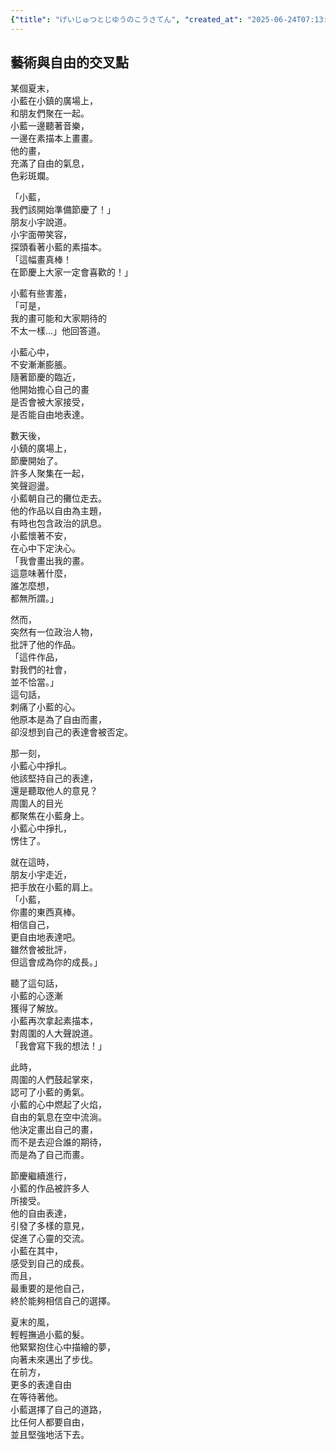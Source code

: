 ```yaml
---
{"title": "げいじゅつとじゆうのこうさてん", "created_at": "2025-06-24T07:13:22.442981+09:00"}
---
```


## 藝術與自由的交叉點

某個夏末，  
小藍在小鎮的廣場上，  
和朋友們聚在一起。  
小藍一邊聽著音樂，  
一邊在素描本上畫畫。  
他的畫，  
充滿了自由的氣息，  
色彩斑斕。  

「小藍，  
我們該開始準備節慶了！」  
朋友小宇說道。  
小宇面帶笑容，  
探頭看著小藍的素描本。  
「這幅畫真棒！  
在節慶上大家一定會喜歡的！」

小藍有些害羞，  
「可是，  
我的畫可能和大家期待的  
不太一樣…」他回答道。  

小藍心中，  
不安漸漸膨脹。  
隨著節慶的臨近，  
他開始擔心自己的畫  
是否會被大家接受，  
是否能自由地表達。  

數天後，  
小鎮的廣場上，  
節慶開始了。  
許多人聚集在一起，  
笑聲迴盪。  
小藍朝自己的攤位走去。  
他的作品以自由為主題，  
有時也包含政治的訊息。  
小藍懷著不安，  
在心中下定決心。  
「我會畫出我的畫。  
這意味著什麼，  
誰怎麼想，  
都無所謂。」

然而，  
突然有一位政治人物，  
批評了他的作品。  
「這件作品，  
對我們的社會，  
並不恰當。」  
這句話，  
刺痛了小藍的心。  
他原本是為了自由而畫，  
卻沒想到自己的表達會被否定。  

那一刻，  
小藍心中掙扎。  
他該堅持自己的表達，  
還是聽取他人的意見？  
周圍人的目光  
都聚焦在小藍身上。  
小藍心中掙扎，  
愣住了。  

就在這時，  
朋友小宇走近，  
把手放在小藍的肩上。  
「小藍，  
你畫的東西真棒。  
相信自己，  
更自由地表達吧。  
雖然會被批評，  
但這會成為你的成長。」

聽了這句話，  
小藍的心逐漸  
獲得了解放。  
小藍再次拿起素描本，  
對周圍的人大聲說道。  
「我會寫下我的想法！」

此時，  
周圍的人們鼓起掌來，  
認可了小藍的勇氣。  
小藍的心中燃起了火焰，  
自由的氣息在空中流淌。  
他決定畫出自己的畫，  
而不是去迎合誰的期待，  
而是為了自己而畫。  

節慶繼續進行，  
小藍的作品被許多人  
所接受。  
他的自由表達，  
引發了多樣的意見，  
促進了心靈的交流。  
小藍在其中，  
感受到自己的成長。  
而且，  
最重要的是他自己，  
終於能夠相信自己的選擇。  

夏末的風，  
輕輕撫過小藍的髮。  
他緊緊抱住心中描繪的夢，  
向著未來邁出了步伐。  
在前方，  
更多的表達自由  
在等待著他。  
小藍選擇了自己的道路，  
比任何人都要自由，  
並且堅強地活下去。
